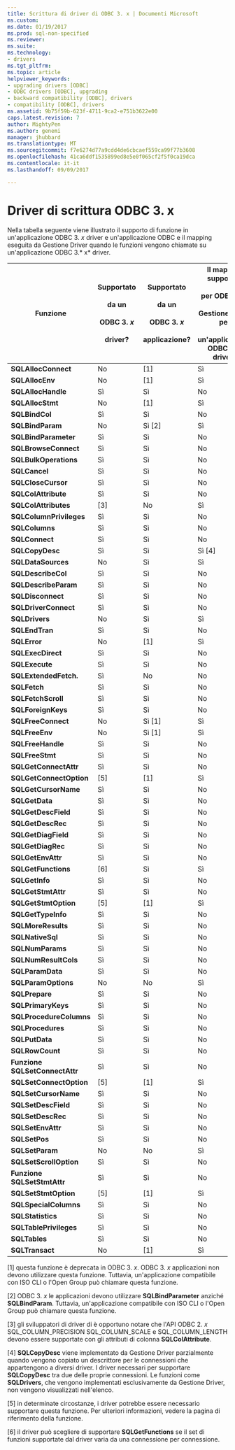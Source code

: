 ```yaml
---
title: Scrittura di driver di ODBC 3. x | Documenti Microsoft
ms.custom: 
ms.date: 01/19/2017
ms.prod: sql-non-specified
ms.reviewer: 
ms.suite: 
ms.technology:
- drivers
ms.tgt_pltfrm: 
ms.topic: article
helpviewer_keywords:
- upgrading drivers [ODBC]
- ODBC drivers [ODBC], upgrading
- backward compatibility [ODBC], drivers
- compatibility [ODBC], drivers
ms.assetid: 9b75f59b-623f-4711-9ca2-e751b3622e00
caps.latest.revision: 7
author: MightyPen
ms.author: genemi
manager: jhubbard
ms.translationtype: MT
ms.sourcegitcommit: f7e6274d77a9cdd4de6cbcaef559ca99f77b3608
ms.openlocfilehash: 41ca6ddf1535899ed8e5e0f065cf2f5f0ca19dca
ms.contentlocale: it-it
ms.lasthandoff: 09/09/2017

---
```

# <a name="writing-odbc-3x-drivers"></a>Driver di scrittura ODBC 3. x
Nella tabella seguente viene illustrato il supporto di funzione in un'applicazione ODBC 3. *x* driver e un'applicazione ODBC e il mapping eseguita da Gestione Driver quando le funzioni vengono chiamate su un'applicazione ODBC 3.* x* driver.  
  
|Funzione|Supportato<br /><br /> da un<br /><br /> ODBC 3. *x*<br /><br /> driver?|Supportato<br /><br /> da un<br /><br /> ODBC 3. *x*<br /><br /> applicazione?|Il mapping supportati<br /><br /> per ODBC 3. *x*<br /><br /> Gestione driver per<br /><br /> un'applicazione ODBC 3. *x* driver?|  
|--------------|----------------------------------------------------|---------------------------------------------------------|---------------------------------------------------------------------------------------------|  
|**SQLAllocConnect**|No|[1]|Sì|  
|**SQLAllocEnv**|No|[1]|Sì|  
|**SQLAllocHandle**|Sì|Sì|No|  
|**SQLAllocStmt**|No|[1]|Sì|  
|**SQLBindCol**|Sì|Sì|No|  
|**SQLBindParam**|No|Sì [2]|Sì|  
|**SQLBindParameter**|Sì|Sì|No|  
|**SQLBrowseConnect**|Sì|Sì|No|  
|**SQLBulkOperations**|Sì|Sì|No|  
|**SQLCancel**|Sì|Sì|No|  
|**SQLCloseCursor**|Sì|Sì|No|  
|**SQLColAttribute**|Sì|Sì|No|  
|**SQLColAttributes**|[3]|No|Sì|  
|**SQLColumnPrivileges**|Sì|Sì|No|  
|**SQLColumns**|Sì|Sì|No|  
|**SQLConnect**|Sì|Sì|No|  
|**SQLCopyDesc**|Sì|Sì|Sì [4]|  
|**SQLDataSources**|No|Sì|Sì|  
|**SQLDescribeCol**|Sì|Sì|No|  
|**SQLDescribeParam**|Sì|Sì|No|  
|**SQLDisconnect**|Sì|Sì|No|  
|**SQLDriverConnect**|Sì|Sì|No|  
|**SQLDrivers**|No|Sì|Sì|  
|**SQLEndTran**|Sì|Sì|No|  
|**SQLError**|No|[1]|Sì|  
|**SQLExecDirect**|Sì|Sì|No|  
|**SQLExecute**|Sì|Sì|No|  
|**SQLExtendedFetch.**|Sì|No|No|  
|**SQLFetch**|Sì|Sì|No|  
|**SQLFetchScroll**|Sì|Sì|No|  
|**SQLForeignKeys**|Sì|Sì|No|  
|**SQLFreeConnect**|No|Sì [1]|Sì|  
|**SQLFreeEnv**|No|Sì [1]|Sì|  
|**SQLFreeHandle**|Sì|Sì|No|  
|**SQLFreeStmt**|Sì|Sì|No|  
|**SQLGetConnectAttr**|Sì|Sì|No|  
|**SQLGetConnectOption**|[5]|[1]|Sì|  
|**SQLGetCursorName**|Sì|Sì|No|  
|**SQLGetData**|Sì|Sì|No|  
|**SQLGetDescField**|Sì|Sì|No|  
|**SQLGetDescRec**|Sì|Sì|No|  
|**SQLGetDiagField**|Sì|Sì|No|  
|**SQLGetDiagRec**|Sì|Sì|No|  
|**SQLGetEnvAttr**|Sì|Sì|No|  
|**SQLGetFunctions**|[6]|Sì|Sì|  
|**SQLGetInfo**|Sì|Sì|No|  
|**SQLGetStmtAttr**|Sì|Sì|No|  
|**SQLGetStmtOption**|[5]|[1]|Sì|  
|**SQLGetTypeInfo**|Sì|Sì|No|  
|**SQLMoreResults**|Sì|Sì|No|  
|**SQLNativeSql**|Sì|Sì|No|  
|**SQLNumParams**|Sì|Sì|No|  
|**SQLNumResultCols**|Sì|Sì|No|  
|**SQLParamData**|Sì|Sì|No|  
|**SQLParamOptions**|No|No|Sì|  
|**SQLPrepare**|Sì|Sì|No|  
|**SQLPrimaryKeys**|Sì|Sì|No|  
|**SQLProcedureColumns**|Sì|Sì|No|  
|**SQLProcedures**|Sì|Sì|No|  
|**SQLPutData**|Sì|Sì|No|  
|**SQLRowCount**|Sì|Sì|No|  
|**Funzione SQLSetConnectAttr**|Sì|Sì|No|  
|**SQLSetConnectOption**|[5]|[1]|Sì|  
|**SQLSetCursorName**|Sì|Sì|No|  
|**SQLSetDescField**|Sì|Sì|No|  
|**SQLSetDescRec**|Sì|Sì|No|  
|**SQLSetEnvAttr**|Sì|Sì|No|  
|**SQLSetPos**|Sì|Sì|No|  
|**SQLSetParam**|No|No|Sì|  
|**SQLSetScrollOption**|Sì|Sì|No|  
|**Funzione SQLSetStmtAttr**|Sì|Sì|No|  
|**SQLSetStmtOption**|[5]|[1]|Sì|  
|**SQLSpecialColumns**|Sì|Sì|No|  
|**SQLStatistics**|Sì|Sì|No|  
|**SQLTablePrivileges**|Sì|Sì|No|  
|**SQLTables**|Sì|Sì|No|  
|**SQLTransact**|No|[1]|Sì|  
  
 [1] questa funzione è deprecata in ODBC 3. *x*. ODBC 3. *x* applicazioni non devono utilizzare questa funzione. Tuttavia, un'applicazione compatibile con ISO CLI o l'Open Group può chiamare questa funzione.  
  
 [2] ODBC 3. *x* le applicazioni devono utilizzare **SQLBindParameter** anziché **SQLBindParam**. Tuttavia, un'applicazione compatibile con ISO CLI o l'Open Group può chiamare questa funzione.  
  
 [3] gli sviluppatori di driver di è opportuno notare che l'API ODBC 2. *x* SQL_COLUMN_PRECISION SQL_COLUMN_SCALE e SQL_COLUMN_LENGTH devono essere supportate con gli attributi di colonna **SQLColAttribute**.  
  
 [4] **SQLCopyDesc** viene implementato da Gestione Driver parzialmente quando vengono copiato un descrittore per le connessioni che appartengono a diversi driver. I driver necessari per supportare **SQLCopyDesc** tra due delle proprie connessioni. Le funzioni come **SQLDrivers**, che vengono implementati esclusivamente da Gestione Driver, non vengono visualizzati nell'elenco.  
  
 [5] in determinate circostanze, i driver potrebbe essere necessario supportare questa funzione. Per ulteriori informazioni, vedere la pagina di riferimento della funzione.  
  
 [6] il driver può scegliere di supportare **SQLGetFunctions** se il set di funzioni supportate dal driver varia da una connessione per connessione.
